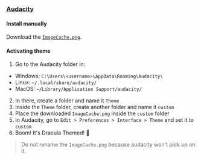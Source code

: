 ### [Audacity](https://www.audacityteam.org/)

#### Install manually

Download the [`ImageCache.png`](https://github.com/dracula/audacity/blob/main/ImageCache.png).

#### Activating theme
1. Go to the Audacity folder in:
- Windows: `C:\Users\<username>\AppData\Roaming\Audacity\`
- Linux: `~/.local/share/audacity/`
- MacOS: `~/Library/Application Support/audacity/`
2. In there, create a folder and name it `Theme`
3. Inside the `Theme` folder, create another folder and name it `custom`
4. Place the downloaded `ImageCache.png` inside the `custom` folder
5. In Audacity, go to `Edit > Preferences > Interface > Theme` and set it to `custom`
6. Boom! It's Dracula Themed! 💜

> Do not rename the `ImageCache.png` because audacity won't pick up on it.
